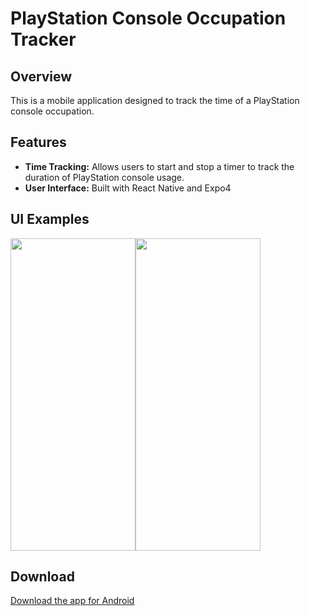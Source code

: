 # PlayStation Console Occupation Tracker

## Overview
This is a mobile application designed to track the time of a PlayStation console occupation. 

## Features
- **Time Tracking:** Allows users to start and stop a timer to track the duration of PlayStation console usage.
- **User Interface:** Built with React Native and Expo4

## UI Examples

<div style="display: flex; align-items: center;">
  <img src="https://github.com/user-attachments/assets/3a062862-d90e-4754-830e-b9db0992c225" alt="" width="200" height="500">
  <img src="https://github.com/user-attachments/assets/44d9f1b5-91fc-459e-ace4-6c7320b7174b" alt="" width="200" height="500">
</div>




 


  
## Download
[Download the app for Android](https://expo.dev/artifacts/eas/5ERDDZLTVyfHAWzgfpynQs.apk)
